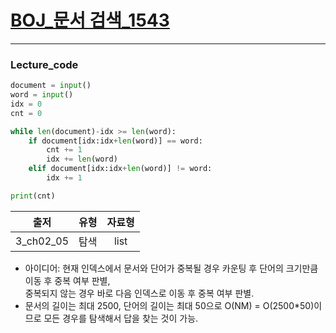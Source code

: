 # [BOJ_문서 검색_1543](https://www.acmicpc.net/problem/1543)
***
### Lecture_code
```python
document = input()
word = input()
idx = 0
cnt = 0

while len(document)-idx >= len(word):
    if document[idx:idx+len(word)] == word:
        cnt += 1
        idx += len(word)
    elif document[idx:idx+len(word)] != word:
        idx += 1

print(cnt)
```
|출저|유형|자료형|
|:---:|:---:|:---:|
|3_ch02_05|탐색|list|
* 아이디어: 현재 인덱스에서 문서와 단어가 중복될 경우 카운팅 후 단어의 크기만큼 이동 후 중복 여부 판별,<br/>
중복되지 않는 경우 바로 다음 인덱스로 이동 후 중복 여부 판별.
* 문서의 길이는 최대 2500, 단어의 길이는 최대 50으로 O(NM) = O(2500*50)이므로 모든 경우를 탐색해서 답을 찾는 것이 가능.

